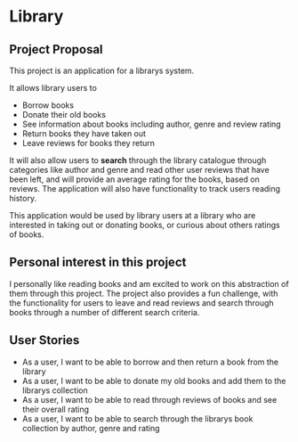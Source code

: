 # Library

## Project Proposal

This project is an application for a librarys system.

It allows library users to
- Borrow books
- Donate their old books
- See information about books including author, genre and review rating
- Return books they have taken out
- Leave reviews for books they return

It will also allow users to **search** through the library catalogue through categories like author and genre and read other user reviews that have been left, and will provide an average rating for the books, based on reviews. 
The application will also have functionality to track users reading history. 

This application would be used by library users at a library who are interested in taking out or donating books, or curious about others ratings of books.

## Personal interest in this project
I personally like reading books and am excited to work on this abstraction of them through this project.
The project also provides a fun challenge, with the functionality for users to leave and read reviews and search through books through a number of different search criteria.



## User Stories
* As a user, I want to be able to borrow and then return a book from the library
* As a user, I want to be able to donate my old books and add them to the librarys collection
* As a user, I want to be able to read through reviews of books and see their overall rating
* As a user, I want to be able to search through the librarys book collection by author, genre and rating